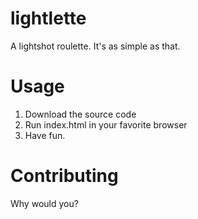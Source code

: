# lightlette
A lightshot roulette. It's as simple as that.
# Usage
1. Download the source code
2. Run index.html in your favorite browser
3. Have fun.
# Contributing
Why would you?
